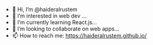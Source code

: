 - 👋 Hi, I’m @haideralrustem
- 👀 I’m interested in web dev ...
- 🌱 I’m currently learning React.js...
- 💞️ I’m looking to collaborate on web apps...
- 📫 How to reach me: https://haideralrustem.github.io/ 

<!---
haideralrustem/haideralrustem is a ✨ special ✨ repository because its `README.md` (this file) appears on your GitHub profile.
You can click the Preview link to take a look at your changes.
--->
